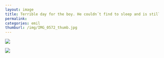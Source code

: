 ```yaml
---
layout: image
title: Terrible day for the boy. He couldn´t find to sleep and is still fighting.
permalink: 
categories: emil
thumburl: /img/IMG_0572_thumb.jpg
---
```


![](/img/IMG_0572_thumb.jpg)

![](/img/IMG_0568_thumb.jpg)
